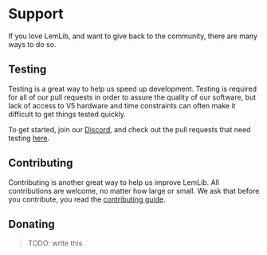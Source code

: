 # Support

If you love LemLib, and want to give back to the community, there are many ways to do so.

## Testing

Testing is a great way to help us speed up development. Testing is required for all of our pull requests in order to assure the quality of our software, but lack of access to V5 hardware and time constraints can often make it difficult to get things tested quickly.

To get started, join our [Discord](https://discord.gg/pCHr7XZUTj), and check out the pull requests that need testing [here](https://github.com/LemLib/LemLib/pulls?q=is%3Aopen+is%3Apr+label%3A%22Needs+Testing%22).

## Contributing

Contributing is another great way to help us improve LemLib. All contributions are welcome, no matter how large or small. We ask that before you contribute, you read the [contributing guide](./contribute.md).

## Donating

> TODO: write this


